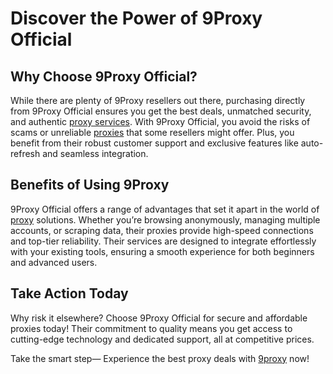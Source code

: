 # Discover the Power of 9Proxy Official

## Why Choose 9Proxy Official?
While there are plenty of 9Proxy resellers out there, purchasing directly from 9Proxy Official ensures you get the best deals, unmatched security, and authentic [proxy services](https://9proxy.com/pricing?utm_source=web+2.0&utm_medium=cccv&utm_id=SEOdonne123). With 9Proxy Official, you avoid the risks of scams or unreliable [proxies](https://9proxy.com/pricing?utm_source=web+2.0&utm_medium=cccv&utm_id=SEOdonne123) that some resellers might offer. Plus, you benefit from their robust customer support and exclusive features like auto-refresh and seamless integration.

## Benefits of Using 9Proxy
9Proxy Official offers a range of advantages that set it apart in the world of [proxy](https://9proxy.com/pricing?utm_source=web+2.0&utm_medium=cccv&utm_id=SEOdonne123) solutions. Whether you’re browsing anonymously, managing multiple accounts, or scraping data, their proxies provide high-speed connections and top-tier reliability. Their services are designed to integrate effortlessly with your existing tools, ensuring a smooth experience for both beginners and advanced users.

## Take Action Today
Why risk it elsewhere? Choose 9Proxy Official for secure and affordable proxies today! Their commitment to quality means you get access to cutting-edge technology and dedicated support, all at competitive prices.

Take the smart step— Experience the best proxy deals with [9proxy](https://9proxy.com/pricing?utm_source=web+2.0&utm_medium=cccv&utm_id=SEOdonne123) now!
